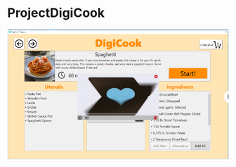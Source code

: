 # ProjectDigiCook
![alt text](https://github.com/CPSC481Team1/ProjectDigiCook/blob/master/Capture.PNG)
